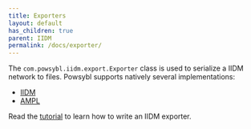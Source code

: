 ```yaml
---
title: Exporters
layout: default
has_children: true
parent: IIDM
permalink: /docs/exporter/
---
```


The `com.powsybl.iidm.export.Exporter` class is used to serialize a IIDM network to files. Powsybl supports natively
several implementations:
- [IIDM](iidm.md)
- [AMPL](ampl.md)

Read the [tutorial](../../tutorials/iidm/exporter.md) to learn how to write an IIDM exporter.
